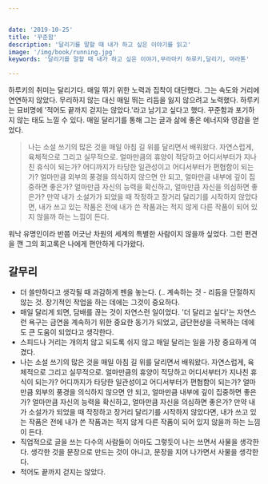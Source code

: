 ```yaml
---


date: '2019-10-25'
title: '꾸준함'
description: '달리기를 말할 때 내가 하고 싶은 이야기를 읽고'
image: '/img/book/running.jpg'
keywords: '달리기를 말할 때 내가 하고 싶은 이야기,무라마키 하루키,달리기, 마라톤'

---
```


하루키의 취미는 달리기다. 매일 뛰기 위한 노력과 집착이 대단했다. 그는 속도와 거리에 연연하지 않았다. 무리하지 않는 대신 매일 뛰는 리듬을 잃지 않으려고 노력했다. 하루키는 묘비명에 '적어도 끝까지 걷지는 않았다.'라고 남기고 싶다고 했다. 꾸준함과 포기하지 않는 태도 느낄 수 있다. 매일 달리기를 통해 그는  글과 삶에 좋은 에너지와 영감을 얻었다.

> 나는 소설 쓰기의 많은 것을 매일 아침 길 위를 달리면서 배워왔다. 자연스럽게, 육체적으로 그리고 실무적으로. 얼마만큼의 휴양이 적당하고 어디서부터가 지나친 휴식이 되는가? 어디까지가 타당한 일관성이고 어디서부터가 편협함이 되는가? 얼마만큼 외부의 풍경을 의식하지 않으면 안 되고, 얼마만큼 내부에 깊이 집중하면 좋은가? 얼마만큼 자신의 능력을 확신하고, 얼마만큼 자신을 의심하면 좋은가? 만약 내가 소설가가 되었을 때 작정하고 장거리 달리기를 시작하지 않았다면, 내가 쓰고 있는 작품은 전에 내가 쓴 작품과는 적지 않게 다른 작품이 되어 있지 않을까 하는 느낌이 든다.

워낙 유명인이라 반쯤 어긋난 차원의 세계의 특별한 사람이지 않을까 싶었다. 그런 편견을 깬 그의 회고록은 나에게 편안하게 다가왔다.

## 갈무리

- 더 쓸만하다고 생각될 때 과감하게 펜을 놓는다. (.. 계속하는 것 - 리듬을 단절하지 않는 것. 장기적인 작업을 하는 데에는 그것이 중요하다.
- 매일 달리게 되면, 담배를 끊는 것이 자연스런 일이었다. '더 달리고 싶다'는 자연스런 욕구는 금연을 계속하기 위한 중요한 동기가 되었고, 금단현상을 극복하는 데에도 큰 도움이 되었다고 생각한다.
- 스피드나 거리는 개의치 않고 되도록 쉬지 않고 매일 달리는 일을 가장 중요하게 여겼다.
- 나는 소설 쓰기의 많은 것을 매일 아침 길 위를 달리면서 배워왔다. 자연스럽게, 육체적으로 그리고 실무적으로. 얼마만큼의 휴양이 적당하고 어디서부터가 지나친 휴식이 되는가? 어디까지가 타당한 일관성이고 어디서부터가 편협함이 되는가? 얼마만큼 외부의 풍경을 의식하지 않으면 안 되고, 얼마만큼 내부에 깊이 집중하면 좋은가? 얼마만큼 자신의 능력을 확신하고, 얼마만큼 자신을 의심하면 좋은가? 만약 내가 소설가가 되었을 때 작정하고 장거리 달리기를 시작하지 않았다면, 내가 쓰고 있는 작품은 전에 내가 쓴 작품과는 적지 않게 다른 작품이 되어 있지 않을까 하는 느낌이 든다.
- 직업적으로 글을 쓰는 다수의 사람들이 아마도 그렇듯이 나는 쓰면서 사물을 생각한다. 생각한 것을 문장으로 만드는 것이 아니고, 문장을 지어 나가면서 사물을 생각한다.
- 적어도 끝까지 걷지는 않았다.
